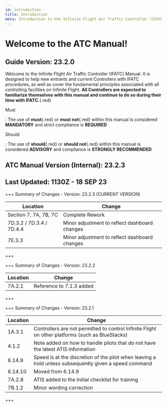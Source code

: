 ```yaml
---
id: introduction
title: Introduction
meta: Introduction to the Infinite Flight Air Traffic Controller (IFATC) Manual.
---
```


# Welcome to the ATC Manual!



## Guide Version: 23.2.0



Welcome to the Infinite Flight Air Traffic Controller (IFATC) Manual. It is designed to help new entrants and current Controllers with IFATC procedures, as well as cover the fundamental principles associated with all controlling facilities on Infinite Flight. **All Controllers are expected to familiarize themselves with this manual and continue to do so during their time with IFATC.**{.red}



Must

: The use of **must**{.red} or **must not**{.red} within this manual is considered **MANDATORY** and strict compliance is **REQUIRED**

Should

: The use of **should**{.red} or **should not**{.red} within this manual is considered **ADVISORY** and compliance is **STRONGLY RECOMMENDED**



## ATC Manual Version (Internal): 23.2.3

## Last Updated: 1130Z - 18 SEP 23



+++ Summary of Changes - Version: 23.2.3 (CURRENT VERSION)

| Location                 | Change                                        |
| ------------------------ | --------------------------------------------- |
| Section 7, 7A, 7B, 7C    | Complete Rework                               |
| 7D.3.2 / 7D.3.4 / 7D.4.4 | Minor adjustment to reflect dashboard changes |
| 7E.3.3                   | Minor adjustment to reflect dashboard changes |

+++



+++ Summary of Changes - Version: 23.2.2

| Location | Change                   |
| -------- | ------------------------ |
| 7A.2.1   | Reference to 7.1.3 added |

+++



+++ Summary of Changes - Version: 23.2.1

| Location | Change                                                       |
| -------- | ------------------------------------------------------------ |
| 1A.3.1   | Controllers are not permitted to control Infinite Flight on other platforms (such as BlueStacks) |
| 4.1.2    | Note added on how to handle pilots that do not have the latest ATIS information |
| 6.14.9   | Speed is at the discretion of the pilot when leaving a hold unless subsequently given a speed command |
| 6.14.10  | Moved from 6.14.9                                            |
| 7A.2.8   | ATIS added to the Initial checklist for training             |
| 7B.1.2   | Minor wording correction                                     |

+++

